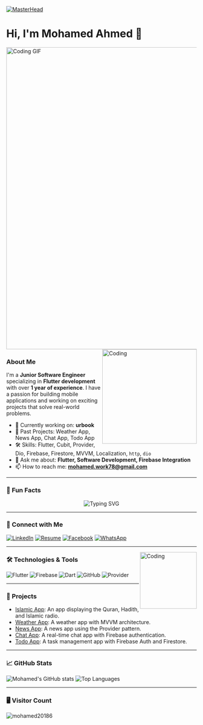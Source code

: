 [![MasterHead](https://1.bp.blogspot.com/-7A4WynwLsMw/XbBpCXG8fHI/AAAAAAAAMt4/uOa1bpLskYgrwGbllhSu2SDj_Mig8SXJQCLcBGAsYHQ/s1600/2000600px.gif)](https://rishavchanda.io)


  
# Hi, I'm Mohamed Ahmed 👋
<img src="https://miro.medium.com/v2/resize:fit:1400/0*IjwqslkWZDHTMK9Y.gif" alt="Coding GIF" width="800"/>
<img align="right" alt="Coding" width="250" src="https://cdn.dribbble.com/users/1162077/screenshots/3848914/programmer.gif">

### About Me
I'm a **Junior Software Engineer** specializing in **Flutter development** with over **1 year of experience**. I have a passion for building mobile applications and working on exciting projects that solve real-world problems.

- 🌱 Currently working on: **urbook**
- 🔭 Past Projects: Weather App, News App, Chat App, Todo App
- 🛠️ Skills: Flutter, Cubit, Provider, Dio, Firebase, Firestore, MVVM, Localization, `http`, `dio`
- 💬 Ask me about: **Flutter, Software Development, Firebase Integration**
- 📫 How to reach me: **[mohamed.work78@gmail.com](mailto:mohamed.work78@gmail.com)**

---
### 🚀 Fun Facts

<p align="center">
  <img src="https://readme-typing-svg.herokuapp.com?font=Fira+Code&size=24&duration=3000&pause=500&color=F70000&background=FFFFFF&center=true&width=700&lines=Flutter+Developer+🚀;Passionate+about+Mobile+Apps📱;Learning+New+Tech+Everyday+👨‍💻;Crafting+Clean+Code+&+UI+🎨;Portrait+Artist+🎨" alt="Typing SVG" />
  
---  
### 🔗 Connect with Me

[![LinkedIn](https://img.shields.io/badge/LinkedIn-blue?style=for-the-badge&logo=linkedin&logoColor=white)](https://www.linkedin.com/in/mohamed-ahmed-96b58324a/)
[![Resume](https://img.shields.io/badge/Resume-CV-orange?style=for-the-badge&logo=adobeacrobatreader&logoColor=white)](https://drive.google.com/file/d/1Crr48GrTJ7qh7mFUpouEp_jTKsvLSbqe/view?usp=sharing)
[![Facebook](https://img.shields.io/badge/Facebook-1877F2?style=for-the-badge&logo=facebook&logoColor=white)](https://www.facebook.com/Rahim22/)
[![WhatsApp](https://img.shields.io/badge/WhatsApp-25D366?style=for-the-badge&logo=whatsapp&logoColor=white)](https://wa.me/+20109871978)

---
<img align="right" alt="Coding" width="150" src="https://media.tenor.com/CzdMW7wnLn8AAAAM/coding.gif">

### 🛠️ Technologies & Tools

![Flutter](https://img.shields.io/badge/Flutter-02569B?style=for-the-badge&logo=flutter&logoColor=white)
![Firebase](https://img.shields.io/badge/Firebase-FFCA28?style=for-the-badge&logo=firebase&logoColor=white)
![Dart](https://img.shields.io/badge/Dart-0175C2?style=for-the-badge&logo=dart&logoColor=white)
![GitHub](https://img.shields.io/badge/GitHub-181717?style=for-the-badge&logo=github&logoColor=white)
![Provider](https://img.shields.io/badge/Provider-FFCA28?style=for-the-badge&logo=provider&logoColor=white)

---

### 📂 Projects

- [Islamic App](https://github.com/Mohamed20186/islami_app): An app displaying the Quran, Hadith, and Islamic radio.
- [Weather App](https://github.com/Mohamed20186/weather_app): A weather app with MVVM architecture.
- [News App](https://github.com/Mohamed20186/newss_app): A news app using the Provider pattern.
- [Chat App](https://github.com/Mohamed20186/chat_app): A real-time chat app with Firebase authentication.
- [Todo App](https://github.com/Mohamed20186/todo_app): A task management app with Firebase Auth and Firestore.

---

### 📈 GitHub Stats

![Mohamed's GitHub stats](https://github-readme-stats.vercel.app/api?username=Mohamed20186&show_icons=true&theme=radical)
![Top Languages](https://github-readme-stats.vercel.app/api/top-langs/?username=Mohamed20186&layout=compact)

---

### 🖥️ Visitor Count
<p align="left"> <img src="https://komarev.com/ghpvc/?username=mohamed20186&label=Profile%20views&color=0e75b6&style=flat" alt="mohamed20186" /> </p>
